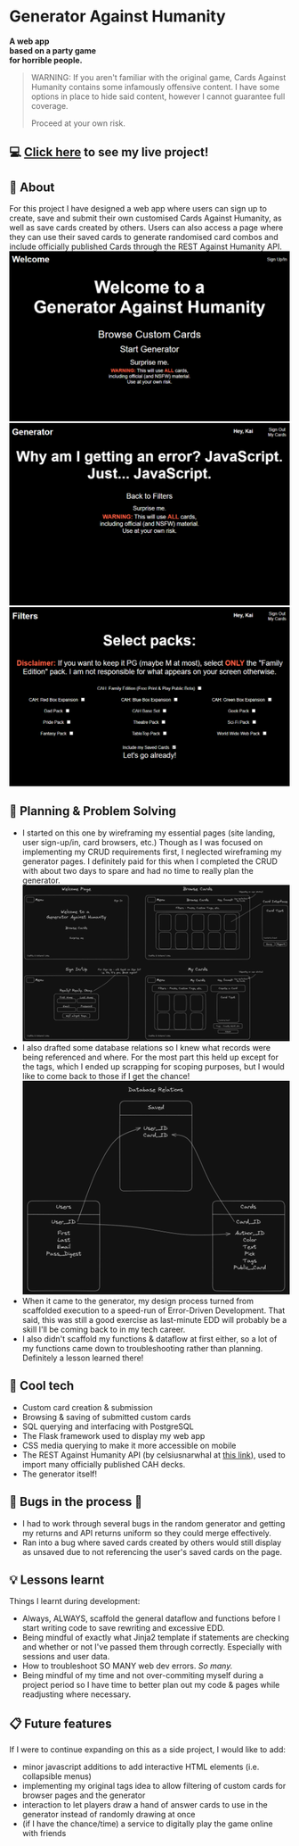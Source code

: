 # Generator Against Humanity
**A web app**  
**based on a party game**  
**for horrible people.**  

> WARNING: If you aren't familiar with the original game, Cards Against Humanity contains some infamously offensive content. I have some options in place to hide said content, however I cannot guarantee full coverage.  
> 
> Proceed at your own risk.
## :computer: [Click here](https://generator-against-humanity.onrender.com/) to see my live project!
## :page_facing_up: About
For this project I have designed a web app where users can sign up to create, save and submit their own customised Cards Against Humanity, as well as save cards created by others. Users can also access a page where they can use their saved cards to generate randomised card combos and include officially published Cards through the REST Against Humanity API.
![landing](static/images/readme/landing.png)
![generator](static/images/readme/generator.png)
![filters](static/images/readme/gen_filters.png)
## :pencil: Planning & Problem Solving
- I started on this one by wireframing my essential pages (site landing, user sign-up/in, card browsers, etc.) Though as I was focused on implementing my CRUD requirements first, I neglected wireframing my generator pages. I definitely paid for this when I completed the CRUD with about two days to spare and had no time to really plan the generator.
![inital wireframing](static/images/readme/wireframe_all.png)
- I also drafted some database relations so I knew what records were being referenced and where. For the most part this held up except for the tags, which I ended up scrapping for scoping purposes, but I would like to come back to those if I get the chance!
![database relationships](static/images/readme/draft_db_relationships.png)
- When it came to the generator, my design process turned from scaffolded execution to a speed-run of Error-Driven Development. That said, this was still a good exercise as last-minute EDD will probably be a skill I'll be coming back to in my tech career.
- I also didn't scaffold my functions & dataflow at first either, so a lot of my functions came down to troubleshooting rather than planning. Definitely a lesson learned there!
## :floppy_disk: Cool tech
- Custom card creation & submission
- Browsing & saving of submitted custom cards
- SQL querying and interfacing with PostgreSQL
- The Flask framework used to display my web app
- CSS media querying to make it more accessible on mobile
- The REST Against Humanity API (by celsiusnarwhal at [this link](https://www.restagainsthumanity.com/2.x/)), used to import many officially published CAH decks.
- The generator itself! 
## :wrench: Bugs in the process :space_invader:
- I had to work through several bugs in the random generator and getting my returns and API returns uniform so they could merge effectively.
- Ran into a bug where saved cards created by others would still display as unsaved due to not referencing the user's saved cards on the page.
## :bulb: Lessons learnt
Things I learnt during development:
- Always, ALWAYS, scaffold the general dataflow and functions before I start writing code to save rewriting and excessive EDD.
- Being mindful of exactly what Jinja2 template if statements are checking and whether or not I've passed them through correctly. Especially with sessions and user data.
- How to troubleshoot SO MANY web dev errors. *So many.*
- Being mindful of my time and not over-commiting myself during a project period so I have time to better plan out my code & pages while readjusting where necessary.
## :clipboard: Future features
If I were to continue expanding on this as a side project, I would like to add:
- minor javascript additions to add interactive HTML elements (i.e. collapsible menus)
- implementing my original tags idea to allow filtering of custom cards for browser pages and the generator
- interaction to let players draw a hand of answer cards to use in the generator instead of randomly drawing at once
- (if I have the chance/time) a service to digitally play the game online with friends
